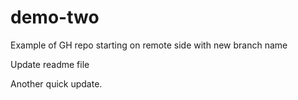 # demo-two
Example of GH repo starting on remote side with new branch name

Update readme file

Another quick update.